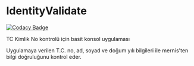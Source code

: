 # IdentityValidate

[![Codacy Badge](https://api.codacy.com/project/badge/Grade/be8cbef69b3a4f64aa57a432d7473293)](https://app.codacy.com/gh/cmoztas/IdentityValidate?utm_source=github.com&utm_medium=referral&utm_content=cmoztas/IdentityValidate&utm_campaign=Badge_Grade_Settings)

TC Kimlik No kontrolü için basit konsol uygulaması

Uygulamaya verilen T.C. no, ad, soyad ve doğum yılı bilgileri ile mernis'ten bilgi doğruluğunu kontrol eder.
